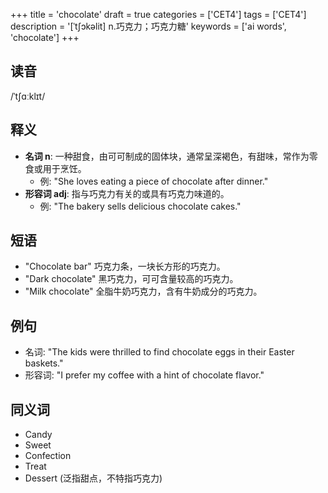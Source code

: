 +++
title = 'chocolate'
draft = true
categories = ['CET4']
tags = ['CET4']
description = '[ˈt∫ɔkəlit] n.巧克力；巧克力糖'
keywords = ['ai words', 'chocolate']
+++

## 读音
/ˈtʃɑːklɪt/

## 释义
- **名词 n**: 一种甜食，由可可制成的固体块，通常呈深褐色，有甜味，常作为零食或用于烹饪。
    - 例: "She loves eating a piece of chocolate after dinner."
- **形容词 adj**: 指与巧克力有关的或具有巧克力味道的。
    - 例: "The bakery sells delicious chocolate cakes."

## 短语
- "Chocolate bar" 巧克力条，一块长方形的巧克力。
- "Dark chocolate" 黑巧克力，可可含量较高的巧克力。
- "Milk chocolate" 全脂牛奶巧克力，含有牛奶成分的巧克力。

## 例句
- 名词: "The kids were thrilled to find chocolate eggs in their Easter baskets."
- 形容词: "I prefer my coffee with a hint of chocolate flavor."

## 同义词
- Candy
- Sweet
- Confection
- Treat
- Dessert (泛指甜点，不特指巧克力)
